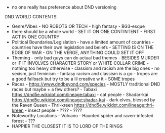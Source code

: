 - no one really has preference about DND versioning

DND WORLD CONTENTS

- Genre/Vibes
		- NO ROBOTS OR TECH
		- high fantasy
				- BG3-esque
- there should be a whole world
		- SET IT ON ONE CONTINTENT
		- FIRST ACT IN ONE COUNTRY
- Political Boundaries/Legislation
		- have a limited amount of countries
		- countries have their own legislation and beliefs
		- SETTING IS ON THE EDGE OF WAR
				- ON THE VERGE, ANYTHING COULD SET IT OFF
- Theming
		- only bad guys can do actual bad themes
				- BESIDES MURDER or IF IT INVOLVES CHARACTER STORY or WHITE COLLAR CRIME
				- nothing too heavy otherwise
		- classism and racism are the big ones
				- no sexism, just feminism
		- fantasy racism and classism is a go
		- tropes are a good fallback but try to be a lil creative w it
				- SOME tropes
- Races - https://www.dndbeyond.com/species
		- MOSTLY traditional DND races but maybe + a few others?
				- Tabaxi https://dnd5e.wikidot.com/lineage:tabaxi
						- cat people
				- Shadar-kai https://dnd5e.wikidot.com/lineage:shadar-kai
						- dark elves, blessed by the Raven Queen
				- Thri-kreen https://dnd5e.wikidot.com/lineage:thri-kreen
						- insect people
				- ????
				- ????
- Noteworthy Locations
		- Volcano
		- Haunted spider and raven-infested forest
		- ???
- HAPPIER THE CLOSEST IT IS TO LORD OF THE RINGS